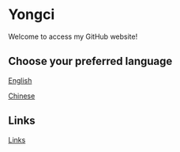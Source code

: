 # Yongci

Welcome to access my GitHub website!

## Choose your preferred language

[English](https://yongci.github.io/EN/index.html)

[Chinese](https://yongci.github.io/CN/index.html)






<footer>
<h2>Links</h2>
<a href="https://yongci.github.io/Links/index.html" _blank="target">Links</a>
</footer>
